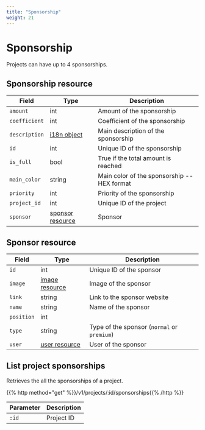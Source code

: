 ```yaml
---
title: "Sponsorship"
weight: 21
---
```


# Sponsorship

Projects can have up to 4 sponsorships.

## Sponsorship resource

| Field         | Type                                  | Description                                 |
| ------------- | ------------------------------------- | ------------------------------------------- |
| `amount`      | int                                   | Amount of the sponsorship                   |
| `coefficient` | int                                   | Coefficient of the sponsorship              |
| `description` | [i18n object](#i18n)                  | Main description of the sponsorship         |
| `id`          | int                                   | Unique ID of the sponsorship                |
| `is_full`     | bool                                  | True if the total amount is reached         |
| `main_color`  | string                                | Main color of the sponsorship -- HEX format |
| `priority`    | int                                   | Priority of the sponsorship                 |
| `project_id`  | int                                   | Unique ID of the project                    |
| `sponsor`     | [sponsor resource](#sponsor-resource) | Sponsor                                     |


## Sponsor resource

| Field      | Type                     | Description                                 |
| ---------- | ------------------------ | ------------------------------------------- |
| `id`       | int                      | Unique ID of the sponsor                    |
| `image`    | [image resource](#image) | Image of the sponsor                        |
| `link`     | string                   | Link to the sponsor website                 |
| `name`     | string                   | Name of the sponsor                         |
| `position` | int                      |                                             |
| `type`     | string                   | Type of the sponsor (`normal` or `premium`) |
| `user`     | [user resource](#user)   | User of the sponsor                         |


## List project sponsorships

Retrieves the all the sponsorships of a project.

{{% http method="get" %}}/v1/projects/:id/sponsorships{{% /http %}}

| Parameter | Description |
| --------- | ----------- |
| `:id`     | Project ID  |

